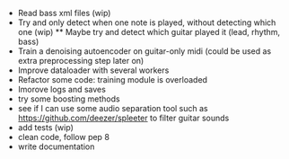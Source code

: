 * Read bass xml files (wip)
* Try and only detect when one note is played, without detecting which one (wip)
** Maybe try and detect which guitar played it (lead, rhythm, bass)
* Train a denoising autoencoder on guitar-only midi (could be used as extra preprocessing step later on)
* Improve dataloader with several workers
* Refactor some code: training module is overloaded
* Imorove logs and saves
* try some boosting methods
* see if I can use some audio separation tool such as https://github.com/deezer/spleeter to filter guitar sounds
* add tests (wip)
* clean code, follow pep 8
* write documentation
